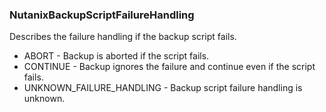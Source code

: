 ### NutanixBackupScriptFailureHandling
Describes the failure handling if the backup script fails.

- ABORT - Backup is aborted if the script fails.
- CONTINUE - Backup ignores the failure and continue even if the script fails.
- UNKNOWN_FAILURE_HANDLING - Backup script failure handling is unknown.
